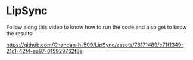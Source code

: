 # LipSync

Follow along this video to know how to run the code and also get to know the results:



https://github.com/Chandan-h-509/LipSync/assets/76171489/c71f1349-21c1-42f4-aa97-015929762f8a

